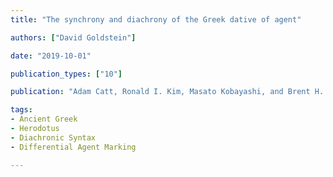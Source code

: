 ```yaml
---
title: "The synchrony and diachrony of the Greek dative of agent"

authors: ["David Goldstein"]

date: "2019-10-01"

publication_types: ["10"]

publication: "Adam Catt, Ronald I. Kim, Masato Kobayashi, and Brent H. Vine, ed. _Qazzu warrai: Anatolian and Indo-European studies in honor of Kazuhiko Yoshida_, 73-90. Ann Arbor: Beech Stave Press"

tags:
- Ancient Greek
- Herodotus
- Diachronic Syntax
- Differential Agent Marking

---
```


